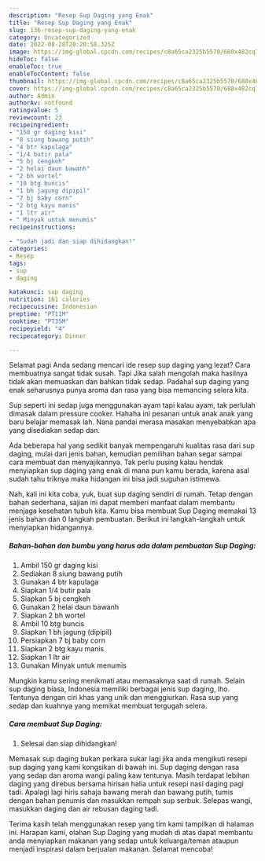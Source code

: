 ```yaml
---
description: "Resep Sup Daging yang Enak"
title: "Resep Sup Daging yang Enak"
slug: 136-resep-sup-daging-yang-enak
category: Uncategorized
date: 2022-08-28T20:20:58.325Z
image: https://img-global.cpcdn.com/recipes/c8a65ca2325b5570/680x482cq70/sup-daging-foto-resep-utama.jpg
hideToc: false
enableToc: true
enableTocContent: false
thumbnail: https://img-global.cpcdn.com/recipes/c8a65ca2325b5570/680x482cq70/sup-daging-foto-resep-utama.jpg
cover: https://img-global.cpcdn.com/recipes/c8a65ca2325b5570/680x482cq70/sup-daging-foto-resep-utama.jpg
author: Admin
authorAv: notfound
ratingvalue: 5
reviewcount: 23
recipeingredient:
- "150 gr daging kisi"
- "8 siung bawang putih"
- "4 btr kapulaga"
- "1/4 butir pala"
- "5 bj cengkeh"
- "2 helai daun bawanh"
- "2 bh wortel"
- "10 btg buncis"
- "1 bh jagung dipipil"
- "7 bj baby corn"
- "2 btg kayu manis"
- "1 ltr air"
- " Minyak untuk menumis"
recipeinstructions:

- "Sudah jadi dan siap dihidangkan!"
categories:
- Resep
tags:
- sup
- daging

katakunci: sup daging 
nutrition: 161 calories
recipecuisine: Indonesian
preptime: "PT11M"
cooktime: "PT35M"
recipeyield: "4"
recipecategory: Dinner

---
```



Selamat pagi Anda sedang mencari ide resep sup daging yang lezat? Cara membuatnya sangat tidak susah. Tapi Jika salah mengolah maka hasilnya tidak akan memuaskan dan bahkan tidak sedap. Padahal sup daging yang enak seharusnya punya aroma dan rasa yang bisa memancing selera kita.


Sup seperti ini sedap juga menggunakan ayam tapi kalau ayam, tak perlulah dimasak dalam pressure cooker. Hahaha ini pesanan untuk anak anak yang baru belajar memasak lah. Nana pandai merasa masakan menyebabkan apa yang disediakan sedap dan.

Ada beberapa hal yang sedikit banyak mempengaruhi kualitas rasa dari sup daging, mulai dari jenis bahan, kemudian pemilihan bahan segar sampai cara membuat dan menyajikannya. Tak perlu pusing kalau hendak menyiapkan sup daging yang enak di mana pun kamu berada, karena asal sudah tahu triknya maka hidangan ini bisa jadi suguhan istimewa.


Nah, kali ini kita coba, yuk, buat sup daging sendiri di rumah. Tetap dengan bahan sederhana, sajian ini dapat memberi manfaat dalam membantu menjaga kesehatan tubuh kita. Kamu bisa membuat Sup Daging memakai 13 jenis bahan dan 0 langkah pembuatan. Berikut ini langkah-langkah untuk menyiapkan hidangannya.

<!--inarticleads1-->

##### Bahan-bahan dan bumbu yang harus ada dalam pembuatan Sup Daging:

1. Ambil 150 gr daging kisi
1. Sediakan 8 siung bawang putih
1. Gunakan 4 btr kapulaga
1. Siapkan 1/4 butir pala
1. Siapkan 5 bj cengkeh
1. Gunakan 2 helai daun bawanh
1. Siapkan 2 bh wortel
1. Ambil 10 btg buncis
1. Siapkan 1 bh jagung (dipipil)
1. Persiapkan 7 bj baby corn
1. Siapkan 2 btg kayu manis
1. Siapkan 1 ltr air
1. Gunakan  Minyak untuk menumis


Mungkin kamu sering menikmati atau memasaknya saat di rumah. Selain sup daging biasa, Indonesia memiliki berbagai jenis sup daging, lho. Tentunya dengan ciri khas yang unik dan menggiurkan. Rasa sup yang sedap dan kuahnya yang memikat membuat tergugah selera. 

<!--inarticleads2-->

##### Cara membuat Sup Daging:


1. Selesai dan siap dihidangkan!

Memasak sup daging bukan perkara sukar lagi jika anda mengikuti resepi sup daging yang kami kongsikan di bawah ini. Sup daging dengan rasa yang sedap dan aroma wangi paling kaw tentunya. Masih terdapat lebihan daging yang direbus bersama hirisan halia untuk resepi nasi daging pagi tadi. Apalagi lagi hiris sahaja bawang merah dan bawang putih, tumis dengan bahan penumis dan masukkan rempah sup serbuk. Selepas wangi, masukkan daging dan air rebusan daging tadi. 

Terima kasih telah menggunakan resep yang tim kami tampilkan di halaman ini. Harapan kami, olahan Sup Daging yang mudah di atas dapat membantu anda menyiapkan makanan yang sedap untuk keluarga/teman ataupun menjadi inspirasi dalam berjualan makanan. Selamat mencoba!
